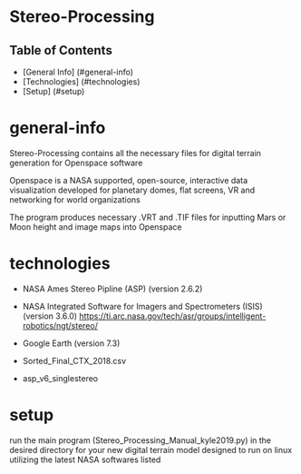 # Stereo-Processing

## Table of Contents
* [General Info] (#general-info)
* [Technologies] (#technologies)
* [Setup] (#setup)


# general-info

Stereo-Processing contains all the necessary files for digital terrain generation for Openspace software

Openspace is a NASA supported, open-source, interactive data visualization developed for planetary domes, flat screens, VR and networking for world organizations

The program produces necessary .VRT and .TIF files for inputting Mars or Moon height and image maps into Openspace 

# technologies

* NASA Ames Stereo Pipline (ASP) (version 2.6.2)
* NASA Integrated Software for Imagers and Spectrometers (ISIS)  (version 3.6.0)
https://ti.arc.nasa.gov/tech/asr/groups/intelligent-robotics/ngt/stereo/ 

* Google Earth (version 7.3)

* Sorted_Final_CTX_2018.csv
* asp_v6_singlestereo

# setup

run the main program (Stereo_Processing_Manual_kyle2019.py) in the desired directory for your new digital terrain model 
designed to run on linux utilizing the latest NASA softwares listed 
